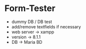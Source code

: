 # Form-Tester

- dummy DB / DB test
- add/remove textfields if necessary
- web server -> xampp
- version -> 8.1.1
- DB -> Maria BD
